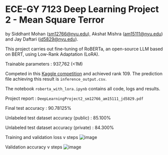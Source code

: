 # ECE-GY 7123 Deep Learning Project 2 - Mean Square Terror
by Siddhant Mohan (sm12766@nyu.edu), Akshat Mishra (am15111@nyu.edu) and Jay Daftari (jd5829@nyu.edu).

This project carries out fine-tuning of RoBERTa, an open-source LLM based on BERT, using Low-Rank Adaptation (LoRA). 

Trainable parameters : 937,762 (<1M)

Competed in this [Kaggle competition](https://www.kaggle.com/competitions/deep-learning-spring-2025-project-2/leaderboard) and achieved rank 109. The prediction file achieving this result is ```inference_output.csv```.

The notebook ```roberta_with_lora.ipynb``` contains all code, logs and results.

Project report : ```DeepLearningProject2_sm12766_am15111_jd5829.pdf```

Final test accuracy : 90.78125%

Unlabeled test dataset accuracy (public) : 85.100%

Unlabeled test dataset accuracy (private) : 84.300%

Training and validation loss v steps
![image](https://github.com/user-attachments/assets/fcbbc273-ae2e-4d68-8e09-64a4c3f99093)

Validation accuracy v steps
![image](https://github.com/user-attachments/assets/c5fb4bf6-37c6-4d29-84c0-a3675a36c913)
